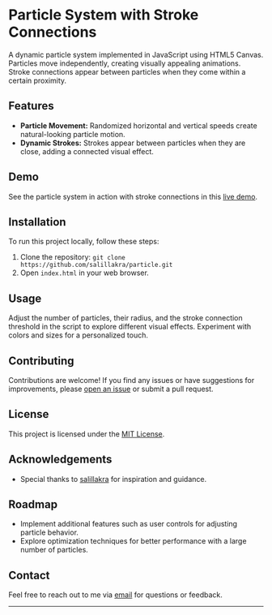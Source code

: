 # Particle System with Stroke Connections

A dynamic particle system implemented in JavaScript using HTML5 Canvas. Particles move independently, creating visually appealing animations. Stroke connections appear between particles when they come within a certain proximity.

## Features

- **Particle Movement:** Randomized horizontal and vertical speeds create natural-looking particle motion.
- **Dynamic Strokes:** Strokes appear between particles when they are close, adding a connected visual effect.

## Demo

See the particle system in action with stroke connections in this [live demo](#).

## Installation

To run this project locally, follow these steps:

1. Clone the repository: `git clone https://github.com/salillakra/particle.git`
2. Open `index.html` in your web browser.

## Usage

Adjust the number of particles, their radius, and the stroke connection threshold in the script to explore different visual effects. Experiment with colors and sizes for a personalized touch.

## Contributing

Contributions are welcome! If you find any issues or have suggestions for improvements, please [open an issue](https://github.com/yourusername/particle-system/issues) or submit a pull request.

## License

This project is licensed under the [MIT License](LICENSE).

## Acknowledgements

- Special thanks to [salillakra](https://github.com/salillakra) for inspiration and guidance.

## Roadmap

- Implement additional features such as user controls for adjusting particle behavior.
- Explore optimization techniques for better performance with a large number of particles.

## Contact

Feel free to reach out to me via [email](mailto:salillakra@outlook.com) for questions or feedback.

---

